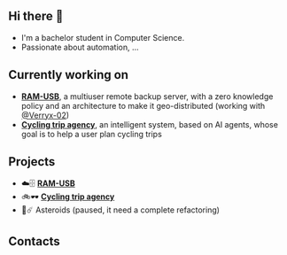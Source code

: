 ## Hi there 👋
- I'm a bachelor student in Computer Science.
- Passionate about automation, ...

## Currently working on
- [**RAM-USB**](https://github.com/Riccardo-Gottardi/backup_service), a multiuser remote backup server, with a zero knowledge policy and an architecture to make it geo-distributed (working with [@Verryx-02]((https://github.com/Verryx-02)))
- [**Cycling trip agency**](https://github.com/Riccardo-Gottardi/cycling-trip-agency), an intelligent system, based on AI agents, whose goal is to help a user plan cycling trips

## Projects
- ☁️🗄️ [**RAM-USB**](https://github.com/Riccardo-Gottardi/backup_service)
- 🚲🕶️ [**Cycling trip agency**](https://github.com/Riccardo-Gottardi/cycling-trip-agency)
- 🚀☄️ Asteroids (paused, it need a complete refactoring)

## Contacts
